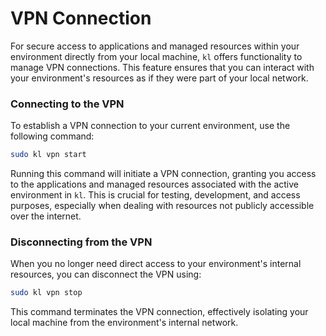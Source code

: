 # VPN Connection

For secure access to applications and managed resources within your environment directly from your local machine, `kl` offers functionality to manage VPN connections. This feature ensures that you can interact with your environment's resources as if they were part of your local network.

### Connecting to the VPN

To establish a VPN connection to your current environment, use the following command:

```sh
sudo kl vpn start
```

Running this command will initiate a VPN connection, granting you access to the applications and managed resources associated with the active environment in `kl`. This is crucial for testing, development, and access purposes, especially when dealing with resources not publicly accessible over the internet.

### Disconnecting from the VPN

When you no longer need direct access to your environment's internal resources, you can disconnect the VPN using:

```sh
sudo kl vpn stop
```

This command terminates the VPN connection, effectively isolating your local machine from the environment's internal network.
